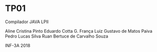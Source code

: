 # TP01
Compilador JAVA LPII

Aline Cristina Pinto
Eduardo Cotta G. França
Luiz Gustavo de Matos Paiva
Pedro Lucas Silva
Ruan Bertuce de Carvalho Souza

INF-3A 2018
